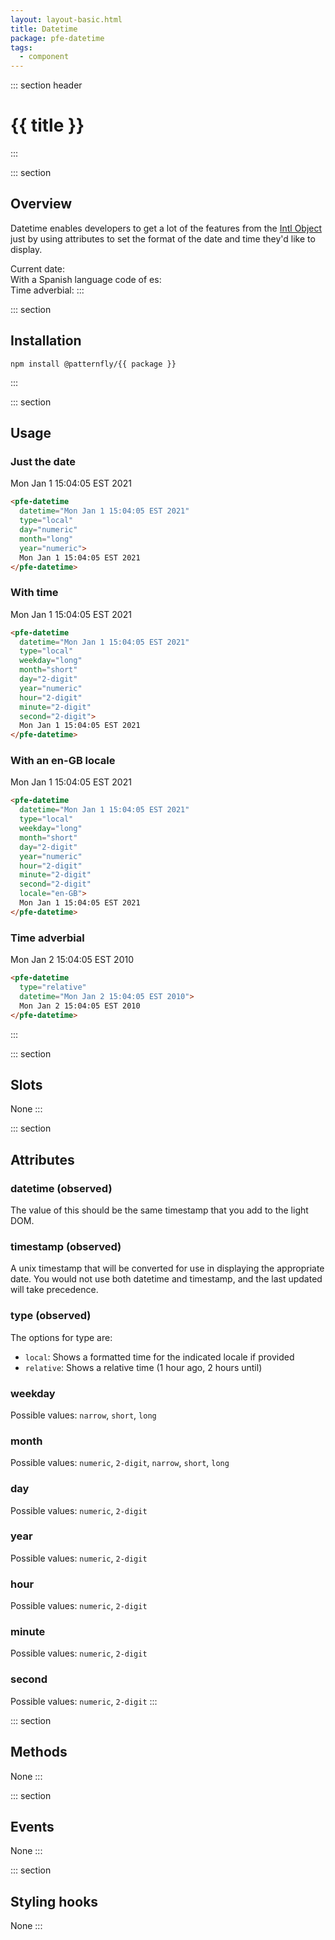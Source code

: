 ```yaml
---
layout: layout-basic.html
title: Datetime
package: pfe-datetime
tags:
  - component
---
```

<script type="module" src="/node_modules/@patternfly/{{ package }}/dist/{{ package }}.min.js"></script>

::: section header
# {{ title }}
:::

::: section
## Overview

Datetime enables developers to get a lot of the features from the [Intl Object](https://developer.mozilla.org/en-US/docs/Web/JavaScript/Reference/Global_Objects/Intl) just by using attributes to set the format of the date and time they'd like to display.

Current date: 
<strong>
  <pfe-datetime
    class="overview-datetime"
    type="local"
    day="numeric"
    month="long"
    year="numeric">
  </pfe-datetime>
</strong>
<br>
With a Spanish language code of es:
<strong>
  <pfe-datetime
    class="overview-datetime"
    type="local"
    day="numeric"
    month="long"
    year="numeric"
    locale="es">
  </pfe-datetime>
</strong>
<br>
Time adverbial:
<strong>
  <pfe-datetime
    id="minutesago"
    type="relative">
  </pfe-datetime>
</strong>
:::

::: section
## Installation

```shell
npm install @patternfly/{{ package }}
```
:::

::: section
## Usage

### Just the date
<pfe-datetime
  datetime="Mon Jan 1 15:04:05 EST 2021"
  type="local"
  day="numeric"
  month="long"
  year="numeric">
  Mon Jan 1 15:04:05 EST 2021
</pfe-datetime>
```html
<pfe-datetime
  datetime="Mon Jan 1 15:04:05 EST 2021"
  type="local"
  day="numeric"
  month="long"
  year="numeric">
  Mon Jan 1 15:04:05 EST 2021
</pfe-datetime>
```

### With time
<pfe-datetime
  datetime="Mon Jan 1 15:04:05 EST 2021"
  type="local"
  weekday="long"
  month="short"
  day="2-digit"
  year="numeric"
  hour="2-digit"
  minute="2-digit"
  second="2-digit">
  Mon Jan 1 15:04:05 EST 2021
</pfe-datetime>
```html
<pfe-datetime
  datetime="Mon Jan 1 15:04:05 EST 2021"
  type="local"
  weekday="long"
  month="short"
  day="2-digit"
  year="numeric"
  hour="2-digit"
  minute="2-digit"
  second="2-digit">
  Mon Jan 1 15:04:05 EST 2021
</pfe-datetime>
```

### With an en-GB locale
<pfe-datetime
  datetime="Mon Jan 1 15:04:05 EST 2021"
  type="local"
  weekday="long"
  month="short"
  day="2-digit"
  year="numeric"
  hour="2-digit"
  minute="2-digit"
  second="2-digit"
  locale="en-GB">
  Mon Jan 1 15:04:05 EST 2021
</pfe-datetime>

```html
<pfe-datetime
  datetime="Mon Jan 1 15:04:05 EST 2021"
  type="local"
  weekday="long"
  month="short"
  day="2-digit"
  year="numeric"
  hour="2-digit"
  minute="2-digit"
  second="2-digit"
  locale="en-GB">
  Mon Jan 1 15:04:05 EST 2021
</pfe-datetime>
```

### Time adverbial
<pfe-datetime
  type="relative"
  datetime="Mon Jan 2 15:04:05 EST 2010">
  Mon Jan 2 15:04:05 EST 2010
</pfe-datetime>

```html
<pfe-datetime
  type="relative"
  datetime="Mon Jan 2 15:04:05 EST 2010">
  Mon Jan 2 15:04:05 EST 2010
</pfe-datetime>
```
:::

::: section
## Slots
None
:::

::: section
## Attributes
### datetime (observed)

The value of this should be the same timestamp that you add to the light DOM.

### timestamp (observed)

A unix timestamp that will be converted for use in displaying the appropriate date. You would not use both datetime and timestamp, and the last updated will take precedence.

### type (observed)

The options for type are:
- `local`: Shows a formatted time for the indicated locale if provided
- `relative`: Shows a relative time (1 hour ago, 2 hours until)

### weekday

Possible values: `narrow`, `short`, `long`

### month

Possible values: `numeric`, `2-digit`, `narrow`, `short`, `long`

### day

Possible values: `numeric`, `2-digit`

### year

Possible values: `numeric`, `2-digit`

### hour

Possible values: `numeric`, `2-digit`

### minute

Possible values: `numeric`, `2-digit`

### second

Possible values: `numeric`, `2-digit`
:::

::: section
## Methods
None
:::

::: section
## Events
None
:::

::: section
## Styling hooks
None
:::

<script>
  const datetimeComponents = [...document.querySelectorAll(".overview-datetime")];
  const minutesAgo = document.querySelector("#minutesago");
  const date = new Date();

  datetimeComponents.forEach(component => {
    component.setAttribute("datetime", date);
    component.textContent = date;
  });

  minutesAgo.setAttribute('datetime', new Date(Date.now() - 600000).toString());
</script>